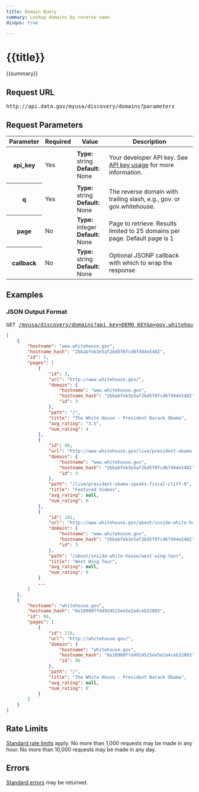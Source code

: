 ```yaml
---
title: Domain Query
summary: Lookup domains by reverse name
disqus: true

---
```


# {{title}}
{{summary}}

<ul id="toc"></ul>

## Request URL

<pre>http://api.data.gov/myusa/discovery/domains<em>?parameters</em></pre>

## Request Parameters

<table border="0" cellpadding="0" cellspacing="0" class="doc-parameters">
  <thead>
    <tr>
      <th class="doc-parameters-name" scope="col">Parameter</th>
      <th class="doc-parameters-required" scope="col">Required</th>
      <th class="doc-parameters-value" scope="col">Value</th>
      <th class="doc-parameters-description" scope="col">Description</th>
    </tr>
  </thead>
  <tbody>
    <tr>
      <th class="doc-parameter-name" scope="row">api_key</th>
      <td class="doc-parameter-required">Yes</td>
      <td class="doc-parameter-value">
        <div class="doc-parameter-value-field">
          <strong>Type:</strong> string
        </div>
        <div class="doc-parameter-value-field">
          <strong>Default:</strong> None
        </div>
      </td>
      <td class="doc-parameter-description">
        <p>Your developer API key. See <a href="/doc/api-key">API key usage</a> for more information.</p>
      </td>
    </tr>
    <tr>
      <th class="doc-parameter-name" scope="row">q</th>
      <td class="doc-parameter-required">Yes</td>
      <td class="doc-parameter-value">
        <div class="doc-parameter-value-field">
          <strong>Type:</strong> string
        </div>
        <div class="doc-parameter-value-field">
          <strong>Default:</strong> None
        </div>
      </td>
      <td class="doc-parameter-description">
        The reverse domain with trailing slash, e.g., gov. or gov.whitehouse.
      </td>
    </tr>
    <tr>
      <th class="doc-parameter-name" scope="row">page</th>
      <td class="doc-parameter-required">No</td>
      <td class="doc-parameter-value">
        <div class="doc-parameter-value-field">
          <strong>Type:</strong> integer
        </div>
        <div class="doc-parameter-value-field">
          <strong>Default:</strong> None
        </div>
      </td>
      <td class="doc-parameter-description">
        Page to retrieve. Results limited to 25 domains per page. Default page is 1
      </td>
    </tr>
    <tr>
      <th class="doc-parameter-name" scope="row">callback</th>
      <td class="doc-parameter-required">No</td>
      <td class="doc-parameter-value">
        <div class="doc-parameter-value-field">
          <strong>Type:</strong> string
        </div>
        <div class="doc-parameter-value-field">
          <strong>Default:</strong> None
        </div>
      </td>
      <td class="doc-parameter-description">
        Optional JSONP callback with which to wrap the response
      </td>
    </tr>
  </tbody>
</table>

## Examples

### JSON Output Format

<pre>GET <a href="/myusa/discovery/domains?api_key=DEMO_KEY&amp;q=gov.whitehouse.">/myusa/discovery/domains?api_key=DEMO_KEY&amp;q=gov.whitehouse.</a></pre>

```json
[
    {
        "hostname": "www.whitehouse.gov",
        "hostname_hash": "2bbabfeb3e5af2bd5f8fcd6f494e5482",
        "id": 3,
        "pages": [
            {
                "id": 3,
                "url": "http://www.whitehouse.gov/",
                "domain": {
                    "hostname": "www.whitehouse.gov",
                    "hostname_hash": "2bbabfeb3e5af2bd5f8fcd6f494e5482",
                    "id": 3
                },
                "path": "/",
                "title": "The White House - President Barack Obama",
                "avg_rating": "3.5",
                "num_rating": 4
            },
            {
                "id": 98,
                "url": "http://www.whitehouse.gov/live/president-obama-speaks-fiscal-cliff-0",
                "domain": {
                    "hostname": "www.whitehouse.gov",
                    "hostname_hash": "2bbabfeb3e5af2bd5f8fcd6f494e5482",
                    "id": 3
                },
                "path": "/live/president-obama-speaks-fiscal-cliff-0",
                "title": "Featured Videos",
                "avg_rating": null,
                "num_rating": 0
            },
            {
                "id": 101,
                "url": "http://www.whitehouse.gov/about/inside-white-house/west-wing-tour",
                "domain": {
                    "hostname": "www.whitehouse.gov",
                    "hostname_hash": "2bbabfeb3e5af2bd5f8fcd6f494e5482",
                    "id": 3
                },
                "path": "/about/inside-white-house/west-wing-tour",
                "title": "West Wing Tour",
                "avg_rating": null,
                "num_rating": 0
            }
            ...
        ]
    },
    {
        "hostname": "whitehouse.gov",
        "hostname_hash": "6e18908ffd4924525ee5e2a4ceb32803",
        "id": 96,
        "pages": [
            {
                "id": 210,
                "url": "http://whitehouse.gov/",
                "domain": {
                    "hostname": "whitehouse.gov",
                    "hostname_hash": "6e18908ffd4924525ee5e2a4ceb32803",
                    "id": 96
                },
                "path": "/",
                "title": "The White House - President Barack Obama",
                "avg_rating": null,
                "num_rating": 0
            }
        ]
    }
]
```

## Rate Limits

[Standard rate limits](/docs/rate-limits) apply. No more than 1,000 requests may be made in any hour. No more than 10,000 requests may be made in any day.

## Errors

[Standard errors](/docs/errors) may be returned.
